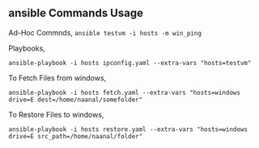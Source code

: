## ansible Commands Usage

Ad-Hoc Commnds,
  `ansible testvm -i hosts -m win_ping`

Playbooks,

  `ansible-playbook -i hosts ipconfig.yaml --extra-vars "hosts=testvm"`

To Fetch Files from windows,

  `ansible-playbook -i hosts fetch.yaml --extra-vars "hosts=windows drive=E dest=/home/naanal/somefolder"`

To Restore Files to windows,

  `ansible-playbook -i hosts restore.yaml --extra-vars "hosts=windows drive=E src_path=/home/naanal/folder"`
